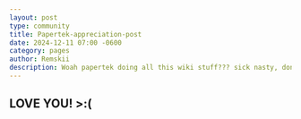 ```yaml
---
layout: post
type: community
title: Papertek-appreciation-post
date: 2024-12-11 07:00 -0600
category: pages
author: Remskii
description: Woah papertek doing all this wiki stuff??? sick nasty, dont you think?
---
```


## LOVE YOU! >:(